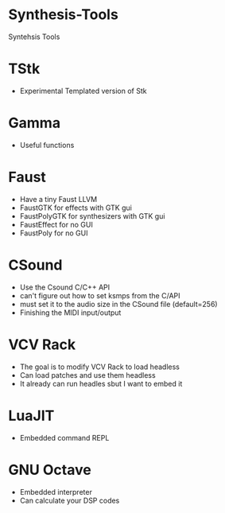 # Synthesis-Tools
Syntehsis Tools

# TStk
* Experimental Templated version of Stk

# Gamma
* Useful functions 

# Faust
* Have a tiny Faust LLVM 
* FaustGTK for effects with GTK gui
* FaustPolyGTK for synthesizers with GTK gui
* FaustEffect for no GUI
* FaustPoly for no GUI

# CSound
* Use the Csound C/C++ API
* can't figure out how to set ksmps from the C/API
* must set it to the audio size in the CSound file (default=256)
* Finishing the MIDI input/output

# VCV Rack
* The goal is to modify VCV Rack to load headless
* Can load patches and use them headless
* It already can run headles sbut I want to embed it

# LuaJIT
* Embedded command REPL

# GNU Octave
* Embedded interpreter
* Can calculate your DSP codes 




